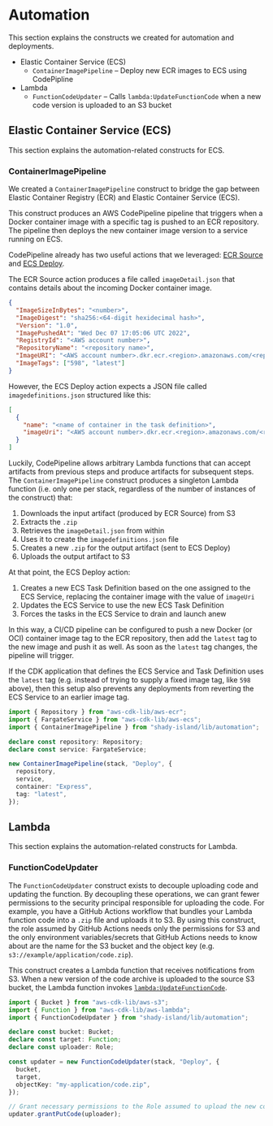 # Automation

This section explains the constructs we created for automation and deployments.

- Elastic Container Service (ECS)
  - `ContainerImagePipeline` – Deploy new ECR images to ECS using CodePipline
- Lambda
  - `FunctionCodeUpdater` – Calls `lambda:UpdateFunctionCode` when a new code version is uploaded to an S3 bucket

## Elastic Container Service (ECS)

This section explains the automation-related constructs for ECS.

### ContainerImagePipeline

We created a `ContainerImagePipeline` construct to bridge the gap between Elastic Container Registry (ECR) and Elastic Container Service (ECS).

This construct produces an AWS CodePipeline pipeline that triggers when a Docker container image with a specific tag is pushed to an ECR repository. The pipeline then deploys the new container image version to a service running on ECS.

CodePipeline already has two useful actions that we leveraged: [ECR Source](https://docs.aws.amazon.com/codepipeline/latest/userguide/action-reference-ECR.html) and [ECS Deploy](https://docs.aws.amazon.com/codepipeline/latest/userguide/action-reference-ECS.html).

The ECR Source action produces a file called `imageDetail.json` that contains details about the incoming Docker container image.

```json
{
  "ImageSizeInBytes": "<number>",
  "ImageDigest": "sha256:<64-digit hexidecimal hash>",
  "Version": "1.0",
  "ImagePushedAt": "Wed Dec 07 17:05:06 UTC 2022",
  "RegistryId": "<AWS account number>",
  "RepositoryName": "<repository name>",
  "ImageURI": "<AWS account number>.dkr.ecr.<region>.amazonaws.com/<repository name>@sha256:<64-digit hexidecimal hash>",
  "ImageTags": ["598", "latest"]
}
```

However, the ECS Deploy action expects a JSON file called `imagedefinitions.json` structured like this:

```json
[
  {
    "name": "<name of container in the task definition>",
    "imageUri": "<AWS account number>.dkr.ecr.<region>.amazonaws.com/<repository name>@sha256:<64-digit hexidecimal hash>"
  }
]
```

Luckily, CodePipeline allows arbitrary Lambda functions that can accept artifacts from previous steps and produce artifacts for subsequent steps. The `ContainerImagePipeline` construct produces a singleton Lambda function (i.e. only one per stack, regardless of the number of instances of the construct) that:

1. Downloads the input artifact (produced by ECR Source) from S3
1. Extracts the `.zip`
1. Retrieves the `imageDetail.json` from within
1. Uses it to create the `imagedefinitions.json` file
1. Creates a new `.zip` for the output artifact (sent to ECS Deploy)
1. Uploads the output artifact to S3

At that point, the ECS Deploy action:

1. Creates a new ECS Task Definition based on the one assigned to the ECS Service, replacing the container image with the value of `imageUri`
1. Updates the ECS Service to use the new ECS Task Definition
1. Forces the tasks in the ECS Service to drain and launch anew

In this way, a CI/CD pipeline can be configured to push a new Docker (or OCI) container image tag to the ECR repository, then add the `latest` tag to the new image and push it as well. As soon as the `latest` tag changes, the pipeline will trigger.

If the CDK application that defines the ECS Service and Task Definition uses the `latest` tag (e.g. instead of trying to supply a fixed image tag, like `598` above), then this setup also prevents any deployments from reverting the ECS Service to an earlier image tag.

```typescript
import { Repository } from "aws-cdk-lib/aws-ecr";
import { FargateService } from "aws-cdk-lib/aws-ecs";
import { ContainerImagePipeline } from "shady-island/lib/automation";

declare const repository: Repository;
declare const service: FargateService;

new ContainerImagePipeline(stack, "Deploy", {
  repository,
  service,
  container: "Express",
  tag: "latest",
});
```

## Lambda

This section explains the automation-related constructs for Lambda.

### FunctionCodeUpdater

The `FunctionCodeUpdater` construct exists to decouple uploading code and updating the function. By decoupling these operations, we can grant fewer permissions to the security principal responsible for uploading the code. For example, you have a GitHub Actions workflow that bundles your Lambda function code into a `.zip` file and uploads it to S3. By using this construct, the role assumed by GitHub Actions needs only the permissions for S3 and the only environment variables/secrets that GitHub Actions needs to know about are the name for the S3 bucket and the object key (e.g. `s3://example/application/code.zip`).

This construct creates a Lambda function that receives notifications from S3. When a new version of the code archive is uploaded to the source S3 bucket, the Lambda function invokes [`lambda:UpdateFunctionCode`](https://docs.aws.amazon.com/lambda/latest/api/API_UpdateFunctionCode.html).

```typescript
import { Bucket } from "aws-cdk-lib/aws-s3";
import { Function } from "aws-cdk-lib/aws-lambda";
import { FunctionCodeUpdater } from "shady-island/lib/automation";

declare const bucket: Bucket;
declare const target: Function;
declare const uploader: Role;

const updater = new FunctionCodeUpdater(stack, "Deploy", {
  bucket,
  target,
  objectKey: "my-application/code.zip",
});

// Grant necessary permissions to the Role assumed to upload the new code
updater.grantPutCode(uploader);
```
